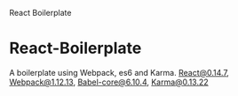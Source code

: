React Boilerplate
# React-Boilerplate

A boilerplate using Webpack, es6 and Karma.
React@0.14.7,
Webpack@1.12.13,
Babel-core@6.10.4,
Karma@0.13.22

